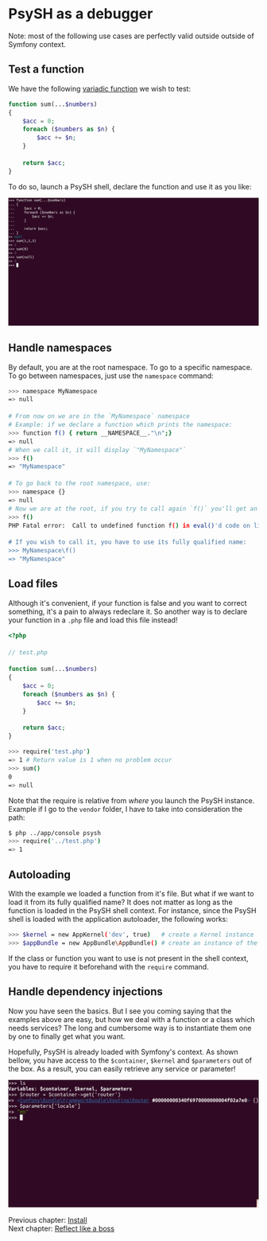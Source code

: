 # PsySH as a debugger

Note: most of the following use cases are perfectly valid outside outside of Symfony context.


## Test a function

We have the following [variadic function](http://php.net/manual/en/functions.arguments.php#functions.variable-arg-list.new) we wish to test:

```php
function sum(...$numbers)
{
    $acc = 0;
    foreach ($numbers as $n) {
        $acc += $n;
    }

    return $acc;
}
```

To do so, launch a PsySH shell, declare the function and use it as you like:

![Use case #1](images/use-case-1.png)


## Handle namespaces

By default, you are at the root namespace. To go to a specific namespace. To go between namespaces, just use the `namespace` command:

```bash
>>> namespace MyNamespace
=> null

# From now on we are in the `MyNamespace` namespace
# Example: if we declare a function which prints the namespace:
>>> function f() { return __NAMESPACE__."\n";}
=> null
# When we call it, it will display `"MyNamespace"`
>>> f()
=> "MyNamespace"

# To go back to the root namespace, use:
>>> namespace {}
=> null
# Now we are at the root, if you try to call again `f()` you'll get an error:
>>> f()
PHP Fatal error:  Call to undefined function f() in eval()'d code on line 1

# If you wish to call it, you have to use its fully qualified name:
>>> MyNamespace\f()
=> "MyNamespace"
```


## Load files

Although it's convenient, if your function is false and you want to correct something, it's a pain to always redeclare
it. So another way is to declare your function in a `.php` file and load this file instead!


```php
<?php

// test.php

function sum(...$numbers)
{
    $acc = 0;
    foreach ($numbers as $n) {
        $acc += $n;
    }

    return $acc;
}
```

```bash
>>> require('test.php')
=> 1 # Return value is 1 when no problem occur
>>> sum()
0
=> null
```

Note that the require is relative from *where* you launch the PsySH instance. Example if I go to the `vendor` folder, I
have to take into consideration the path:

```bash
$ php ../app/console psysh
>>> require('../test.php')
=> 1
```


## Autoloading

With the example we loaded a function from it's file. But what if we want to load it from its fully qualified name? It
does not matter as long as the function is loaded in the PsySH shell context. For instance, since the PsySH shell is
loaded with the application autoloader, the following works:

```bash
>>> $kernel = new AppKernel('dev', true)   # create a Kernel instance
>>> $appBundle = new AppBundle\AppBundle() # create an instance of the AppBundle
```

If the class or function you want to use is not present in the shell context, you have to require it beforehand with 
the `require` command.


## Handle dependency injections

Now you have seen the basics. But I see you coming saying that the examples above are easy, but how we deal with a
function or a class which needs services? The long and cumbersome way is to instantiate them one by one to finally
get what you want.

Hopefully, PsySH is already loaded with Symfony's context. As shown bellow, you have access to the `$container`,
`$kernel` and `$parameters` out of the box. As a result, you can easily retrieve any service or parameter!

![Use case #4](images/use-case-4.png)

Previous chapter: [Install](../../../README.md#documentation)<br />
Next chapter: [Reflect like a boss](reflect.md)
